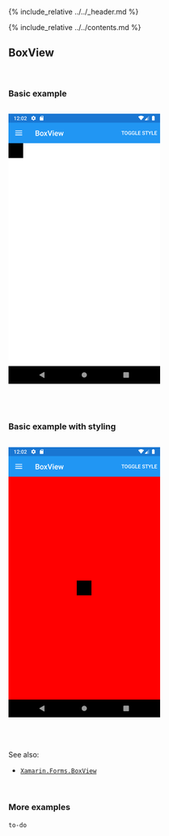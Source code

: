 {% include_relative ../../_header.md %}

{% include_relative ../../contents.md %}

BoxView
--------

<br /> 

### Basic example


```fsharp 

```

<img src="../../images/views/BoxView-adr-basic.png" width="300">

<br /> <br /> 

### Basic example with styling

```fsharp 

```


<img src="../../images/views/BoxView-adr-styled.png" width="300">

<br /> <br /> 

See also:

* [`Xamarin.Forms.BoxView`](https://docs.microsoft.com/en-us/dotnet/api/Xamarin.Forms.BoxView)

<br /> 

### More examples

`to-do`